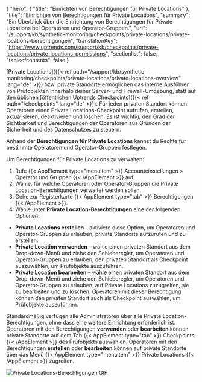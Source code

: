 {
  "hero": {
    "title": "Einrichten von Berechtigungen für Private Locations"
  },
  "title": "Einrichten von Berechtigungen für Private Locations",
  "summary": "Ein Überblick über die Einrichtung von Berechtigungen für Private Locations bei Operatoren und Operator-Gruppen.",
  "url": "/support/kb/synthetic-monitoring/checkpoints/private-locations/private-locations-berechtigungen",
  "translationKey": "https://www.uptrends.com/support/kb/checkpoints/private-locations/private-locations-permissions",
  "sectionlist": false,
  "tableofcontents": false
}

[Private Locations]({{< ref path="/support/kb/synthetic-monitoring/checkpoints/private-locations/private-locations-overview" lang="de" >}}) bzw. private Standorte ermöglichen das interne Ausführen von Prüfobjekten innerhalb deiner Server- und Firewall-Umgebung, statt auf den üblichen [öffentlichen Uptrends Checkpoints]({{< ref path="/checkpoints" lang="de" >}}). Für jeden privaten Standort können Operatoren einen Private Locations-Checkpoint aufrufen, erstellen, aktualisieren, deaktivieren und löschen. Es ist wichtig, den Grad der Sichtbarkeit und Berechtigungen der Operatoren aus Gründen der Sicherheit und des Datenschutzes zu steuern.

Anhand der **Berechtigungen für Private Locations** kannst du Rechte für bestimmte Operatoren und Operator-Gruppen festlegen.

Um Berechtigungen für Private Locations zu verwalten:

1. Rufe {{< AppElement type="menuitem" >}} Accounteinstellungen > Operator und Gruppen {{< /AppElement >}} auf.
2. Wähle, für welche Operatoren oder Operator-Gruppen die Private Location-Berechtigungen verwaltet werden sollen.
3. Gehe zur Registerkarte {{< AppElement type="tab" >}} Berechtigungen {{< /AppElement >}}.
4. Wähle unter **Private Location-Berechtigungen** eine der folgenden Optionen:

- **Private Locations erstellen** – aktiviere diese Option, um Operatoren und Operator-Gruppen zu erlauben, private Standorte aufzurufen und zu erstellen.
- **Private Location verwenden** – wähle einen privaten Standort aus dem Drop-down-Menü und ziehe den Schieberegler, um Operatoren und Operator-Gruppen zu erlauben, den privaten Standort als Checkpoint auszuwählen, um Prüfobjekte auszuführen.
- **Private Location bearbeiten** – wähle einen privaten Standort aus dem Drop-down-Menü und ziehe den Schieberegler, um Operatoren und Operator-Gruppen zu erlauben, auf Private Locations zuzugreifen, sie zu bearbeiten und zu löschen. Operatoren mit dieser Berechtigung können den privaten Standort auch als Checkpoint auswählen, um Prüfobjekte auszuführen.

Standardmäßig verfügen alle Administratoren über alle Private Location-Berechtigungen, ohne dass eine weitere Einrichtung erforderlich ist. Operatoren mit den Berechtigungen **verwenden** oder **bearbeiten** können private Standorte auf dem Tab {{< AppElement type="tab" >}} Checkpoints {{< /AppElement >}} des Prüfobjekts auswählen. Operatoren mit den Berechtigungen **erstellen** oder **bearbeiten** können auf private Standorte über das Menü {{< AppElement type="menuitem" >}} Private Locations {{< /AppElement >}} zugreifen.

![Private Locations-Berechtigungen GIF](/img/content/gif-private-locations-permissions.gif)
